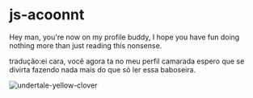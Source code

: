 # js-acoonnt
Hey man, you're now on my profile buddy, I hope you have fun doing nothing more than just reading this nonsense.

tradução:ei cara, você agora ta no meu perfil camarada espero que se divirta fazendo nada mais do que só ler essa baboseira.

![undertale-yellow-clover](https://github.com/user-attachments/assets/1e1fd92e-0cbf-4a25-9f2d-fcfcfa954dc6)
